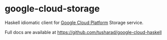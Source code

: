 # google-cloud-storage

Haskell idiomatic client for [Google Cloud Platform](https://cloud.google.com/) Storage service.

Full docs are available at https://github.com/tusharad/google-cloud-haskell
